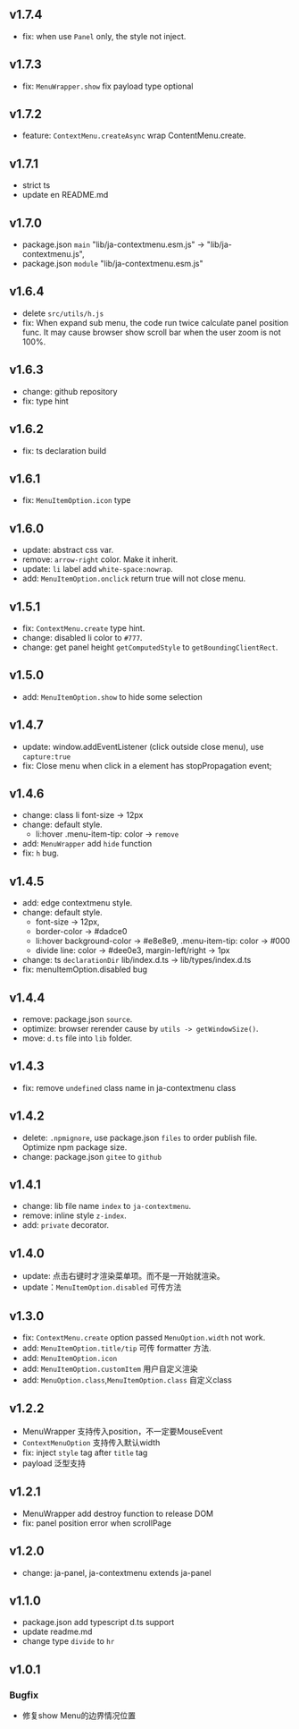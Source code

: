 ## v1.7.4
* fix: when use `Panel` only, the style not inject. 
## v1.7.3
* fix: `MenuWrapper.show` fix payload type optional
## v1.7.2
* feature: `ContextMenu.createAsync` wrap ContentMenu.create.
## v1.7.1
* strict ts
* update en README.md
## v1.7.0
* package.json `main` "lib/ja-contextmenu.esm.js" -> "lib/ja-contextmenu.js",
* package.json `module` "lib/ja-contextmenu.esm.js"
## v1.6.4
* delete `src/utils/h.js`
* fix: When expand sub menu, the code run twice calculate panel position func. It may cause browser show scroll bar when the user zoom is not 100%.
## v1.6.3
* change: github repository
* fix: type hint
## v1.6.2
* fix: ts declaration build
## v1.6.1
* fix: `MenuItemOption.icon` type
## v1.6.0
* update: abstract css var.
* remove: `arrow-right` color. Make it inherit.
* update: `li` label add `white-space:nowrap`.
* add: `MenuItemOption.onclick` return true will not close menu.
## v1.5.1
* fix: `ContextMenu.create` type hint.
* change: disabled li color to `#777`.
* change: get panel height `getComputedStyle` to `getBoundingClientRect`.
## v1.5.0
* add: `MenuItemOption.show` to hide some selection
## v1.4.7
* update: window.addEventListener (click outside close menu), use `capture:true` 
* fix: Close menu when click in a element has stopPropagation event; 
## v1.4.6
* change: class li font-size -> 12px
* change: default style.
    * li:hover .menu-item-tip: color -> `remove`
* add: `MenuWrapper` add `hide` function
* fix: `h` bug.
## v1.4.5
* add: edge contextmenu style.
* change: default style.
    * font-size -> 12px,
    * border-color -> #dadce0
    * li:hover background-color -> #e8e8e9, .menu-item-tip: color -> #000
    * divide line: color -> #dee0e3, margin-left/right -> 1px
* change: ts `declarationDir` lib/index.d.ts -> lib/types/index.d.ts
* fix: menuItemOption.disabled bug
## v1.4.4
* remove: package.json `source`.
* optimize: browser rerender cause by `utils -> getWindowSize()`.
* move: `d.ts` file into `lib` folder.
## v1.4.3
* fix: remove `undefined` class name in ja-contextmenu class
## v1.4.2
* delete: `.npmignore`, use package.json `files` to order publish file. Optimize npm package size.
* change: package.json `gitee` to `github`
## v1.4.1
* change: lib file name `index` to `ja-contextmenu`.
* remove: inline style `z-index`.
* add: `private` decorator.
## v1.4.0
* update: 点击右键时才渲染菜单项。而不是一开始就渲染。
* update：`MenuItemOption.disabled` 可传方法
## v1.3.0
* fix: `ContextMenu.create` option passed `MenuOption.width` not work.
* add: `MenuItemOption.title/tip` 可传 formatter 方法.
* add: `MenuItemOption.icon`
* add: `MenuItemOption.customItem` 用户自定义渲染
* add: `MenuOption.class`,`MenuItemOption.class` 自定义class
## v1.2.2
* MenuWrapper 支持传入position，不一定要MouseEvent
* `ContextMenuOption` 支持传入默认width
* fix: inject `style` tag after `title` tag
* payload 泛型支持
## v1.2.1
* MenuWrapper add destroy function to release DOM
* fix: panel position error when scrollPage
## v1.2.0
*  change: ja-panel, ja-contextmenu extends ja-panel
## v1.1.0
* package.json add typescript d.ts support
* update readme.md
* change type `divide` to `hr`
## v1.0.1
### Bugfix
* 修复show Menu的边界情况位置